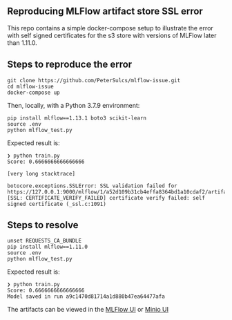 ## Reproducing MLFlow artifact store SSL error

This repo contains a simple docker-compose setup to illustrate the error with self signed certificates for the s3 store with versions of MLFlow later than 1.11.0.

## Steps to reproduce the error

```
git clone https://github.com/PeterSulcs/mlflow-issue.git
cd mlflow-issue
docker-compose up
```


Then, locally, with a Python 3.7.9 environment:
```
pip install mlflow==1.13.1 boto3 scikit-learn
source .env
python mlflow_test.py
```

Expected result is:
```
❯ python train.py
Score: 0.6666666666666666

[very long stacktrace]

botocore.exceptions.SSLError: SSL validation failed for https://127.0.0.1:9000/mlflow/1/a52d109b31cb4effa8364bd1a10cdaf2/artifacts/model/model.pkl [SSL: CERTIFICATE_VERIFY_FAILED] certificate verify failed: self signed certificate (_ssl.c:1091)
```

## Steps to resolve

```
unset REQUESTS_CA_BUNDLE
pip install mlflow==1.11.0
source .env
python mlflow_test.py
```

Expected result is:
```
❯ python train.py
Score: 0.6666666666666666
Model saved in run a9c1470d81714a1d880b47ea64477afa
```

The artifacts can be viewed in the [MLFlow UI](http://127.0.0.1:5000) or [Minio UI](https://127.0.0.1:9000)
